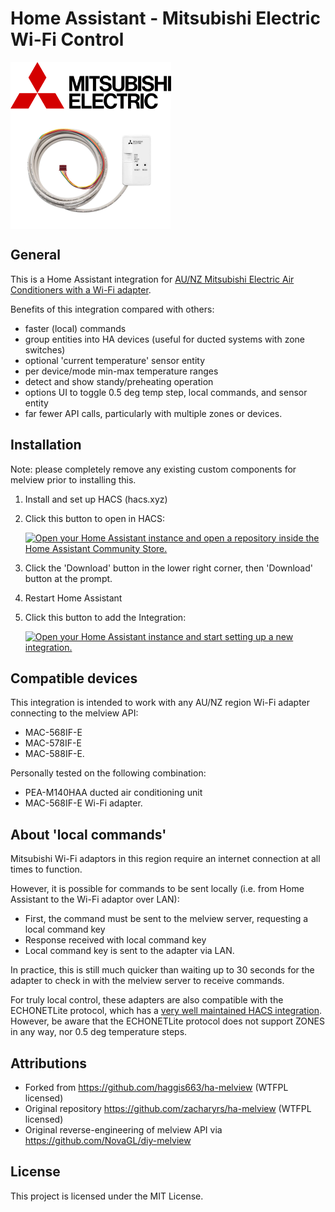 # Home Assistant - Mitsubishi Electric Wi-Fi Control

<p align="left">
  <img src="https://github.com/jz-v/ha-melview/blob/master/logo.png" alt="Mitsubishi Electric Logo" height="75" align="middle" />
  <img src="https://github.com/jz-v/ha-melview/blob/master/adapter.png" alt="Adapter" height="192" align="middle" />
</p>

## General
This is a Home Assistant integration for [AU/NZ Mitsubishi Electric Air Conditioners with a Wi-Fi adapter](https://www.mitsubishielectric.com.au/product/wi-fi-controller/).

Benefits of this integration compared with others:
 - faster (local) commands
 - group entities into HA devices (useful for ducted systems with zone switches)
 - optional 'current temperature' sensor entity
 - per device/mode min-max temperature ranges
 - detect and show standy/preheating operation
 - options UI to toggle 0.5 deg temp step, local commands, and sensor entity
 - far fewer API calls, particularly with multiple zones or devices.

## Installation
Note: please completely remove any existing custom components for melview prior to installing this.

1. Install and set up HACS (hacs.xyz)
2. Click this button to open in HACS:

   [![Open your Home Assistant instance and open a repository inside the Home Assistant Community Store.](https://my.home-assistant.io/badges/hacs_repository.svg)](https://my.home-assistant.io/redirect/hacs_repository/?repository=ha-melview&owner=jz-v)

3. Click the 'Download' button in the lower right corner, then 'Download' button at the prompt.
4. Restart Home Assistant
5. Click this button to add the Integration:

   [![Open your Home Assistant instance and start setting up a new integration.](https://my.home-assistant.io/badges/config_flow_start.svg)](https://my.home-assistant.io/redirect/config_flow_start/?domain=melview)


## Compatible devices
This integration is intended to work with any AU/NZ region Wi-Fi adapter connecting to the melview API:
 - MAC-568IF-E
 - MAC-578IF-E
 - MAC-588IF-E.

Personally tested on the following combination:
 - PEA-M140HAA ducted air conditioning unit
 - MAC-568IF-E Wi-Fi adapter.


## About 'local commands'
Mitsubishi Wi-Fi adaptors in this region require an internet connection at all times to function.

However, it is possible for commands to be sent locally (i.e. from Home Assistant to the Wi-Fi adaptor over LAN):
 - First, the command must be sent to the melview server, requesting a local command key
 - Response received with local command key
 - Local command key is sent to the adapter via LAN.

In practice, this is still much quicker than waiting up to 30 seconds for the adapter to check in with the melview server to receive commands.

For truly local control, these adapters are also compatible with the ECHONETLite protocol, which has a [very well maintained HACS integration](https://github.com/scottyphillips/echonetlite_homeassistant). However, be aware that the ECHONETLite protocol does not support ZONES in any way, nor 0.5 deg temperature steps.

## Attributions
 - Forked from https://github.com/haggis663/ha-melview (WTFPL licensed)
 - Original repository https://github.com/zacharyrs/ha-melview (WTFPL licensed)
 - Original reverse-engineering of melview API via https://github.com/NovaGL/diy-melview

## License
This project is licensed under the MIT License.

